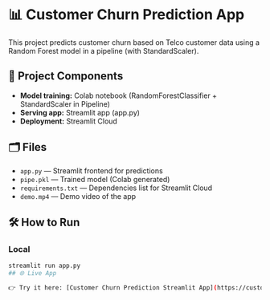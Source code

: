 # 📊 Customer Churn Prediction App

This project predicts customer churn based on Telco customer data using a Random Forest model in a pipeline (with StandardScaler).  

## 🚀 Project Components
- **Model training:** Colab notebook (RandomForestClassifier + StandardScaler in Pipeline)
- **Serving app:** Streamlit app (app.py)
- **Deployment:** Streamlit Cloud

## 🗂 Files
- `app.py` — Streamlit frontend for predictions
- `pipe.pkl` — Trained model (Colab generated)
- `requirements.txt` — Dependencies list for Streamlit Cloud
- `demo.mp4` — Demo video of the app

## 🛠 How to Run
### Local
```bash
streamlit run app.py
## 🌐 Live App

👉 Try it here: [Customer Churn Prediction Streamlit App](https://customer-churnapp.streamlit.app/)
